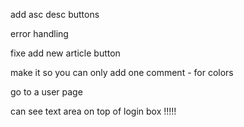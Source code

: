 <!-- If you add or delete a comment, it ruins the limit.
also add page nums to comments -->

<!-- In commits, delete a comment using optimisic rendering, but changed length of comments. -->

<!-- comments dont go down as they are deleted -->

<!-- if on page 6, then sort by 100, no articles also happens for comments -->

<!-- broken article voting -->

<!-- nav buttons dont show on all articles the /:topic path (only happens if article has less thns 10 comments) -->

<!-- aerticles with no comments show a button (not bug, no nav buttons if less than 10 comments) -->

<!-- if you go to 20 comments and then go back to 10, there is no nav buttons (only in comments, not in articles) -->

<!-- can delete other poeples comments -->

add asc desc buttons

error handling

<!-- comments are different between main page and individual article -->

fixe add new article button

make it so you can only add one comment - for colors

go to a user page

can see text area on top of login box !!!!!

